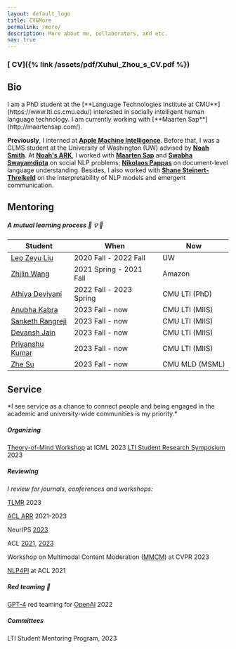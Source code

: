 ```yaml
---
layout: default_logo
title: CV&More
permalink: /more/
description: More about me, collaborators, and etc.        
nav: true
---
```

<!--I am an  PhD student in the [**School of Interactive Computing**](https://www.ic.gatech.edu/) at Georgia Tech. I am interested in socially intelligent human language technology. -->
### [<i class="fas fa-file-pdf"></i> CV]({% link /assets/pdf/Xuhui_Zhou_s_CV.pdf %})

<h2 class="m_title"> Bio </h2>
I am a PhD student at the [**Language Technologies Institute at CMU**](https://www.lti.cs.cmu.edu/) interested in socially intelligent human language technology. I am currently working with [**Maarten Sap**](http://maartensap.com/).

**Previously**, I interned at [**Apple Machine Intelligence**](https://machinelearning.apple.com/). Before that, I was a CLMS student at the University of Washington (UW) advised by [**Noah Smith**](https://homes.cs.washington.edu/~nasmith/). At [**Noah's ARK**](http://www.ark.cs.washington.edu/), I worked with [**Maarten Sap**](http://maartensap.com/) and [**Swabha Swayamdipta**](https://swabhs.com/) on social NLP problems; [**Nikolaos 
Pappas**](https://nik0spapp.github.io/) on document-level language understanding. Besides, I also worked with [**Shane Steinert-Threlkeld**](https://www.shane.st/) on the interpretability of NLP models and emergent communication.

<!-- I got my bachelor degree in Statistics at Nanjing University (NJU), where I did research in NLP with [**Shujian Huang**](http://nlp.nju.edu.cn/huangsj/). Previously, I interned 
at Singapore University of Technology and Design and Westlake University working with [**Yue Zhang**](https://frcchang.github.io/). I spent a wonderful junior year at the University of California, Berkeley (UCB), where I made up my mind researching language technologies. -->

<h2 class="m_title"> Mentoring </h2>

<!-- | Student | | When |
|---------------------|--|----------------------|
| [**Leo Zeyu Liu**](https://leo-liuzy.github.io/)       | 2020-2021 |
| [**Zhilin Wang**](https://scholar.google.com/citations?user=OmMgSQsAAAAJ&hl=en) |  2020-2021  |
| [**Athiya Deviyani**](https://www.athiyadeviyani.com/)   | 2022 Fall-Now | -->
##### *A mutual learning process* 🙌 💡 📢

<table class="table table-hover">
  <thead class="thead-light">
    <tr>
      <th scope="col">Student</th>
      <th scope="col">When</th>
      <th scope="col">Now</th>
    </tr>
  </thead>
  <tbody>
    <tr>
      <td><a href="https://leo-liuzy.github.io/">Leo Zeyu Liu</a></td>
      <td>2020 Fall - 2022 Fall</td>
      <td>UW</td>
    </tr>
    <tr>
      <td><a href="https://zhilin123.github.io/">Zhilin Wang</a></td>
      <td>2021 Spring - 2021 Fall</td>
      <td>Amazon</td>
    </tr>
    <tr>
      <td><a href="https://www.athiyadeviyani.com/">Athiya Deviyani</a></td>
      <td>2022 Fall - 2023 Spring</td>
      <td>CMU LTI (PhD)</td>
    </tr>
     <tr>
      <td><a href="https://sites.google.com/view/anubha-kabra/home">Anubha Kabra</a></td>
      <td>2023 Fall - now</td>
      <td>CMU LTI (MIIS)</td>
    </tr>
    <tr>
      <td><a href="https://www.linkedin.com/in/sanketh-rangreji/">Sanketh Rangreji</a></td>
      <td>2023 Fall - now</td>
      <td>CMU LTI (MIIS)</td>
    </tr>
    <tr>
      <td><a href="https://devanshrj.github.io/">Devansh Jain</a></td>
      <td>2023 Fall - now</td>
      <td>CMU LTI (MIIS)</td>
    </tr>
    <tr>
      <td><a href="https://www.linkedin.com/in/kpriyanshu256/?originalSubdomain=in">Priyanshu Kumar</a></td>
      <td>2023 Fall - now</td>
      <td>CMU LTI (MIIS)</td>
    </tr>
    <tr>
      <td><a href="https://www.linkedin.com/in/zhe-su-b134b823a/?locale=en_US">Zhe Su</a></td>
      <td>2023 Fall - now</td>
      <td>CMU MLD (MSML)</td>
    </tr>
  </tbody>
</table>


<h2 class="m_title"> Service </h2>
*I see service as a chance to connect people and being engaged in the academic and university-wide communities is my priority.*

##### Organizing
[Theory-of-Mind Workshop](https://tomworkshop.github.io/) at ICML 2023
[LTI Student Research Symposium](https://lti.cs.cmu.edu/SRS-2023) 2023

##### Reviewing
*I review for journals, conferences and workshops:*

[TLMR](https://www.jmlr.org/tmlr/) 2023

[ACL ARR](https://aclrollingreview.org/) 2021-2023

NeurIPS [2023](https://nips.cc/Conferences/2023) 

ACL [2021](https://2021.aclweb.org), [2023](https://2023.aclweb.org)

Workshop on Multimodal Content Moderation ([MMCM](https://multimodal-content-moderation.github.io/)) at CVPR 2023

[NLP4PI](https://sites.google.com/view/nlp4positiveimpact) at ACL 2021 

##### Red teaming 🚩️

[GPT-4](https://arxiv.org/pdf/2303.08774.pdf) red teaming for [OpenAI](https://openai.com/) 2022

##### Committees
LTI Student Mentoring Program, 2023



